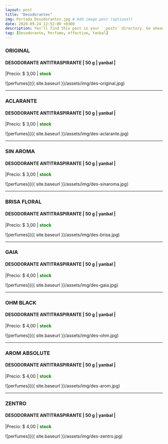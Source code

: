 ```yaml
---
layout: post
title: "Desodorantes"
img: Portada_Desodorantes.jpg # Add image post (optional)
date: 2020-09-24 12:52:00 +0300
description: You’ll find this post in your `_posts` directory. Go ahead and edit it and re-build the site to see your changes. # Add post description (optional)
tag: [Desodorante, Perfume, effective, Yanbal]
---
```

### ORIGINAL
#### DESODORANTE ANTITRASPIRANTE  | 50 g | yanbal |
|Precio: $ 3,00  | <b style='color:green'> stock </b>

![perfumes]({{ site.baseurl }}/assets/img/des-original.jpg)
* * *
### ACLARANTE 
#### DESODORANTE ANTITRASPIRANTE  | 50 g | yanbal |
|Precio: $ 3,00   | <b style='color:green'> stock </b>

![perfumes]({{ site.baseurl }}/assets/img/des-aclarante.jpg)
* * *
### SIN AROMA 
#### DESODORANTE ANTITRASPIRANTE  | 50 g | yanbal |
|Precio: $ 3,00   | <b style='color:green'> stock </b>

![perfumes]({{ site.baseurl }}/assets/img/des-sinaroma.jpg)
* * *
### BRISA FLORAL
#### DESODORANTE ANTITRASPIRANTE  | 50 g | yanbal |
|Precio: $  3,00   | <b style='color:green'> stock </b> 

![perfumes]({{ site.baseurl }}/assets/img/des-brisa.jpg)
* * *
### GAIA  
#### DESODORANTE ANTITRASPIRANTE  | 50 g | yanbal |
|Precio: $ 4,00   | <b style='color:green'> stock </b>

![perfumes]({{ site.baseurl }}/assets/img/des-gaia.jpg)
* * *
### OHM BLACK  
#### DESODORANTE ANTITRASPIRANTE  | 50 g | yanbal |
|Precio: $ 4,00   | <b style='color:green'> stock </b>

![perfumes]({{ site.baseurl }}/assets/img/des-ohm.jpg)
* * *
### AROM ABSOLUTE  
#### DESODORANTE ANTITRASPIRANTE  | 50 g | yanbal |
|Precio: $ 4,00   | <b style='color:green'> stock </b>

![perfumes]({{ site.baseurl }}/assets/img/des-arom.jpg)
* * *
### ZENTRO
#### DESODORANTE ANTITRASPIRANTE  | 50 g | yanbal |
|Precio: $  4,00  | <b style='color:green'> stock </b>

![perfumes]({{ site.baseurl }}/assets/img/des-zentro.jpg)
